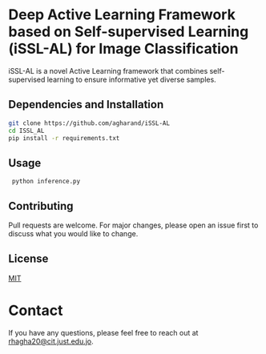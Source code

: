 # Deep Active Learning Framework based on Self-supervised Learning (iSSL-AL) for Image Classification

iSSL-AL is a novel Active Learning framework that combines self-supervised learning to ensure informative yet diverse samples.

## Dependencies and Installation


```bash
git clone https://github.com/agharand/iSSL-AL
cd ISSL_AL
pip install -r requirements.txt
```

## Usage

```
 python inference.py 
```

## Contributing

Pull requests are welcome. For major changes, please open an issue first
to discuss what you would like to change.


## License

[MIT](https://choosealicense.com/licenses/mit/)

# Contact
If you have any questions, please feel free to reach out at rhagha20@cit.just.edu.jo.
